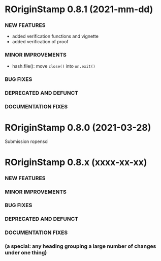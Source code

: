 
ROriginStamp 0.8.1 (2021-mm-dd)
=========================

### NEW FEATURES
- added verification functions and vignette
- added verification of proof

### MINOR IMPROVEMENTS
- hash.file(): move `close()` into `on.exit()`


### BUG FIXES


### DEPRECATED AND DEFUNCT


### DOCUMENTATION FIXES


ROriginStamp 0.8.0 (2021-03-28)
=========================

Submission ropensci

ROriginStamp 0.8.x (xxxx-xx-xx)
=========================

### NEW FEATURES


### MINOR IMPROVEMENTS


### BUG FIXES


### DEPRECATED AND DEFUNCT


### DOCUMENTATION FIXES



### (a special: any heading grouping a large number of changes under one thing)

